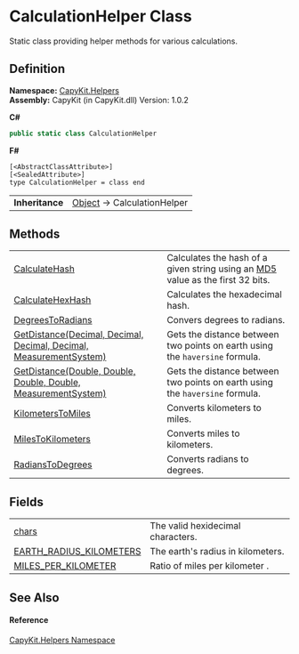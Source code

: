 # CalculationHelper Class


Static class providing helper methods for various calculations.



## Definition
**Namespace:** <a href="N_CapyKit_Helpers.md">CapyKit.Helpers</a>  
**Assembly:** CapyKit (in CapyKit.dll) Version: 1.0.2

**C#**
``` C#
public static class CalculationHelper
```
**F#**
``` F#
[<AbstractClassAttribute>]
[<SealedAttribute>]
type CalculationHelper = class end
```

<table><tr><td><strong>Inheritance</strong></td><td><a href="https://learn.microsoft.com/dotnet/api/system.object" target="_blank" rel="noopener noreferrer">Object</a>  →  CalculationHelper</td></tr>
</table>



## Methods
<table>
<tr>
<td><a href="M_CapyKit_Helpers_CalculationHelper_CalculateHash.md">CalculateHash</a></td>
<td>Calculates the hash of a given string using an <a href="https://learn.microsoft.com/dotnet/api/system.security.cryptography.md5" target="_blank" rel="noopener noreferrer">MD5</a> value as the first 32 bits.</td></tr>
<tr>
<td><a href="M_CapyKit_Helpers_CalculationHelper_CalculateHexHash.md">CalculateHexHash</a></td>
<td>Calculates the hexadecimal hash.</td></tr>
<tr>
<td><a href="M_CapyKit_Helpers_CalculationHelper_DegreesToRadians.md">DegreesToRadians</a></td>
<td>Convers degrees to radians.</td></tr>
<tr>
<td><a href="M_CapyKit_Helpers_CalculationHelper_GetDistance.md">GetDistance(Decimal, Decimal, Decimal, Decimal, MeasurementSystem)</a></td>
<td>Gets the distance between two points on earth using the <code>haversine</code> formula.</td></tr>
<tr>
<td><a href="M_CapyKit_Helpers_CalculationHelper_GetDistance_1.md">GetDistance(Double, Double, Double, Double, MeasurementSystem)</a></td>
<td>Gets the distance between two points on earth using the <code>haversine</code> formula.</td></tr>
<tr>
<td><a href="M_CapyKit_Helpers_CalculationHelper_KilometersToMiles.md">KilometersToMiles</a></td>
<td>Converts kilometers to miles.</td></tr>
<tr>
<td><a href="M_CapyKit_Helpers_CalculationHelper_MilesToKilometers.md">MilesToKilometers</a></td>
<td>Converts miles to kilometers.</td></tr>
<tr>
<td><a href="M_CapyKit_Helpers_CalculationHelper_RadiansToDegrees.md">RadiansToDegrees</a></td>
<td>Converts radians to degrees.</td></tr>
</table>

## Fields
<table>
<tr>
<td><a href="F_CapyKit_Helpers_CalculationHelper_chars.md">chars</a></td>
<td>The valid hexidecimal characters.</td></tr>
<tr>
<td><a href="F_CapyKit_Helpers_CalculationHelper_EARTH_RADIUS_KILOMETERS.md">EARTH_RADIUS_KILOMETERS</a></td>
<td>The earth's radius in kilometers.</td></tr>
<tr>
<td><a href="F_CapyKit_Helpers_CalculationHelper_MILES_PER_KILOMETER.md">MILES_PER_KILOMETER</a></td>
<td>Ratio of miles per kilometer .</td></tr>
</table>

## See Also


#### Reference
<a href="N_CapyKit_Helpers.md">CapyKit.Helpers Namespace</a>  
